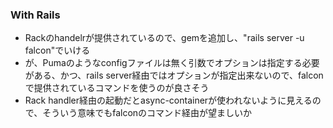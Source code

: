 ### With Rails

* Rackのhandelrが提供されているので、gemを追加し、"rails server -u falcon"でいける
* が、Pumaのようなconfigファイルは無く引数でオプションは指定する必要がある、かつ、rails server経由ではオプションが指定出来ないので、falconで提供されているコマンドを使うのが良さそう
* Rack handler経由の起動だとasync-containerが使われないように見えるので、そういう意味でもfalconのコマンド経由が望ましいか
